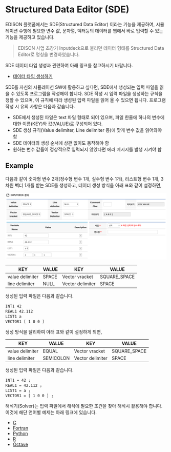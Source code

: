 # Structured Data Editor (SDE)

EDISON 플랫폼에서는 SDE(Structured Data Editor) 이라는 기능을 제공하여, 시뮬레이션 수행에 필요한 변수 값, 문자열, 벡터등의 데이터를 웹에서 바로 입력할 수 있는 기능을 제공하고 있습니다.

> EDISON 사업 초창기  Inputdeck으로 불리던 데이터 형태를 Structured Data Editor로 명칭을 변경하였습니다.

SDE 데이터 타입 생성과 관련하여 아래 링크를 참고하시기 바랍니다.
- [데이터 타입 생성하기](../../06_EDITOR/01_SDE.md)


SDE를 자신의 시뮬레이션 SW에 활용하고 싶다면, SDE에서 생성되는 입력 파일을 읽을 수 있도록 프로그램을 작성해야 합니다. SDE 작성 시 입력 파일을 생성하는 규칙을 정할 수 있으며, 이 규칙에 따라 생성된 입력 파일을 읽어 올 수 있으면 됩니다. 프로그램 작성 시 유의 사항은 다음과 같습니다.

 - SDE에서 생성된 파일은 text 파일 형태로 되어 있으며, 파일 한줄에 하나의 변수에 대한 이름(KEY)와 값(VALUE)로 구성되어 있다.
 - SDE 생성 규칙(Value delimiter, Line delimiter 등)에 맞게 변수 값을 읽어와야 함
 - SDE 데이터의 생성 순서에 상관 없이도 동작해야 함
 - 원하는 변수 값들이 정상적으로 입력되지 않았다면 에러 메시지를 발생 시켜야 함


## Example

다음과 같이 숫자형 변수 2개(정수형 변수 1개, 실수형 변수 1개), 리스트형 변수 1개, 3차원 벡터 1개를 받는 SDE를 생성하고, 데이터 생성 방식을 아래 표와 같이 설정하면,

 ![Case1](../../asset/image/04/02/case1.png)

 |KEY	|VALUE| KEY	| VALUE|
 |--|--|--|--|
 |value delimiter|	SPACE|Vector vracket|	SQUARE_SPACE|
 |line delimiter|	NULL|Vector delimiter|	SPACE|

생성된 입력 파일은 다음과 같습니다.

 ```
 INT1 42
 REAL1 42.112
 LIST1 a
 VECTOR1 [ 1 0 0 ]
 ```

생성 방식을 달리하여 아래 표와 같이 설정하게 되면,

 |KEY	|VALUE| KEY	| VALUE|
 |--|--|--|--|
 |value delimiter|	EQUAL |Vector vracket|	SQUARE_SPACE|
 |line delimiter|	SEMICOLON |Vector delimiter|	SPACE|


생성된 입력 파일은 다음과 같습니다.

```
INT1 = 42 ;
REAL1 = 42.112 ;
LIST1 = a ;
VECTOR1 = [ 1 0 0 ] ;
```

해석기(Solver)는 입력 파일에서 해석에 필요한 조건을 찾아 해석시 활용해야 합니다. 이것에 해단 언어별 예제는 아래 링크에 있습니다.

 - [C](../03_C/03_SDE.md)
 - [Fortran](../04_Fortran/03_SDE.md)
 - [Python](../05_Python/03_SDE.md)
 - [R](../06_R/03_SDE.md)
 - [Octave](../07_Octave/03_SDE.md)
